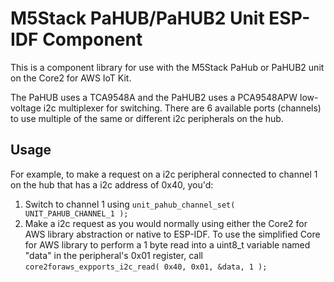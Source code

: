 # M5Stack PaHUB/PaHUB2 Unit ESP-IDF Component

This is a component library for use with the M5Stack PaHub or PaHUB2 unit on the Core2 for AWS IoT Kit.

The PaHUB uses a TCA9548A and the PaHUB2 uses a PCA9548APW low-voltage i2c multiplexer for switching. There are 6 available ports (channels) to use multiple of the same or different i2c peripherals on the hub.

## Usage
For example, to make a request on a i2c peripheral connected to channel 1 on the hub that has a i2c address of 0x40, you'd:
1. Switch to channel 1 using `unit_pahub_channel_set( UNIT_PAHUB_CHANNEL_1 );`
2. Make a i2c request as you would normally using either the Core2 for AWS library abstraction or native to ESP-IDF. To use the simplified Core for AWS library to perform a 1 byte read into a uint8_t variable named "data" in the peripheral's 0x01 register, call `core2foraws_expports_i2c_read( 0x40, 0x01, &data, 1 );` 